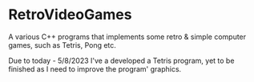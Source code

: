 # RetroVideoGames
A various C++ programs that implements some retro &amp; simple computer games, such as Tetris, Pong etc.

Due to today - 5/8/2023
I've a developed a Tetris program, yet to be finished as I need to improve the program' graphics.
